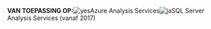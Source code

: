 **VAN TOEPASSING OP:**![yes](media/analysis-services-appliesto/yes.png)Azure Analysis Services![ja](media/analysis-services-appliesto/yes.png)SQL Server Analysis Services (vanaf 2017)